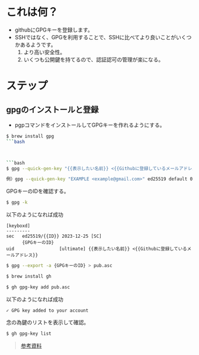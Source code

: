 # これは何？
- githubにGPGキーを登録します。
- SSHではなく、GPGを利用することで、SSHに比べてより良いことがいくつかあるようです。
    1. より高い安全性。
    1. いくつも公開鍵を持てるので、認証認可の管理が楽になる。


# ステップ
## gpgのインストールと登録

- pgpコマンドをインストールしてGPGキーを作れるようにする。

```bash
$ brew install gpg
```bash



```bash
$ gpg --quick-gen-key "{{表示したい名前}} <{{Githubに登録しているメールアドレス}}>" ed25519 default 0

例）gpg --quick-gen-key "EXAMPLE <example@gmail.com>" ed25519 default 0
```

GPGキーのIDを確認する。

```bash
$ gpg -k
```

以下のようになれば成功

```
[keyboxd]
---------
sec   ed25519/{{ID}} 2023-12-25 [SC]
      {GPGキーのID}
uid                 [ultimate] {{表示したい名前}} <{{Githubに登録しているメールアドレス}}
```

```bash
$ gpg --export -a {GPGキーのID} > pub.asc
```

```bash
$ brew install gh

$ gh gpg-key add pub.asc
```

以下のようになれば成功

```
✓ GPG key added to your account
```

念の為鍵のリストを表示して確認。

```bash
$ gh gpg-key list
```

> [参考資料](https://zenn.dev/yashikota/articles/d1840e4898c3bf)